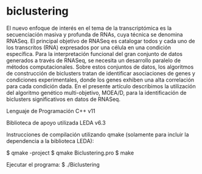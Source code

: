 # biclustering
El nuevo enfoque de interés en el tema de la transcriptómica es la secuenciación masiva y profunda de RNAs, cuya técnica se denomina RNASeq. El principal objetivo de RNASeq es catalogar todos y cada uno de los transcritos (RNA) expresados por una célula en una condición específica. Para la interpretación funcional del gran conjunto de datos generados a través de RNASeq, se necesita un desarrollo paralelo de métodos computacionales. Sobre estos conjuntos de datos, los algoritmos de construcción de biclusters tratan de identificar asociaciones de genes y condiciones experimentales, donde los genes exhiben una alta correlación para cada condición dada. En el presente artículo describimos la utilización del algoritmo genético multi-objetivo, MOEA/D, para la identificación de biclusters significativos en datos de RNASeq.

Lenguaje de Programación	C++ v11

Biblioteca de apoyo utilizada	LEDA v6.3

Instrucciones de compilación utilizando qmake (solamente para incluir la dependencia a la biblioteca LEDA):

$ qmake -project
$ qmake Biclustering.pro
$ make

Ejecutar el programa:
$ ./Biclustering

